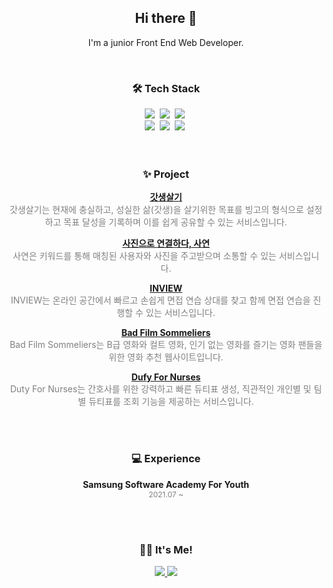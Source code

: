 <h2 align="center">Hi there 👋</h2>
<p align="center">
	I'm a junior Front End Web Developer.
</p>


<br>

<h3 align="center">🛠 Tech Stack</h3>
<p align="center">
  <img src="https://img.shields.io/badge/Python-3766AB?style=flat-square&logo=Python&logoColor=white"/></a>&nbsp 
  <img src="https://img.shields.io/badge/JavaScript-ffb13b?style=flat-square&logo=javascript&logoColor=white"/></a>&nbsp 
  <img src="https://img.shields.io/badge/TypeScript-3178C6?style=flat-square&logo=TypeScript&logoColor=white"/></a>&nbsp 
<br>
  <img src="https://img.shields.io/badge/Django-003B57?style=flat-square&logo=Django&logoColor=white"/></a>&nbsp 
  <img src="https://img.shields.io/badge/Vue.js-4FC08D?style=flat-square&logo=Vue.js&logoColor=white"/></a>&nbsp 
  <img src="https://img.shields.io/badge/React-61DAFB?style=flat-square&logo=React&logoColor=white"/></a>&nbsp 
  

<br>
<br>
<br>

<h3 align="center">✨ Project</h3>
<p align="center"> 
	<a href="https://github.com/alexuhn/Godlife"><b>갓생살기</b></a>
	<br>
	<span style="color:grey">
		갓생살기는 현재에 충실하고, 성실한 삶(갓생)을 살기위한 목표를 빙고의 형식으로 설정하고 목표 달성을 기록하며 이를 쉽게 공유할 수 있는 서비스입니다.
	</span>
</p>
<p align="center"> 
	<a href="https://github.com/alexuhn/Sayeon"><b>사진으로 연결하다, 사연</b></a>
	<br>
	<span style="color:grey">
		사연은 키워드를 통해 매칭된 사용자와 사진을 주고받으며 소통할 수 있는 서비스입니다.
	</span>
</p>
<p align="center"> 
	<a href="https://github.com/alexuhn/INVIEW"><b>INVIEW</b></a>
	<br>
	<span style="color:grey">
		INVIEW는 온라인 공간에서 빠르고 손쉽게 면접 연습 상대를 찾고 함께 면접 연습을 진행할 수 있는 서비스입니다.
	</span>
</p>
<p align="center"> 
	<a href="https://github.com/BadFilmSommeliers"><b>Bad Film Sommeliers</b></a>
    <br>
    <span style="color:grey">
		  Bad Film Sommeliers는 B급 영화와 컬트 영화, 인기 없는 영화를 즐기는 영화 팬들을 위한 영화 추천 웹사이트입니다.
    </span>
</p>
<p align="center"> 
    <a href="https://github.com/alexuhn/DutyForNurses"><b>Dufy For Nurses</b></a>
    <br>
    <span style="color:grey">
        Duty For Nurses는 간호사를 위한 강력하고 빠른 듀티표 생성, 직관적인 개인별 및 팀별 듀티표를 조회 기능을 제공하는 서비스입니다.
	</span>
</p>




<br>
<br>

<h3 align="center">💻 Experience</h3>
<p align="center"> 
    <b>Samsung Software Academy For Youth </b>
	<br>
	<span style="color:grey; font-size:12px">2021.07 ~</span>
<!--     <br>
	<span style="color:grey; font-size:12px">1학기 서울5반 성적 우수상 수상</span>
    <br>
	<span style="color:grey; font-size:12px">1학기 서울5반 <a href="https://github.com/BadFilmSommeliers">최종 프로젝트</a> 최우수상 수상</span>
    <br>
	<span style="color:grey; font-size:12px">2학기 서울2반 <a href="https://github.com/alexuhn/Sayeon">특화 프로젝트</a> 최우수상 수상</span> -->
</p>

<br>
<br>

<h3 align="center">🙋‍♀️ It's Me!</h3>
<p align="center">
    <a href="https://velog.io/@alexuh">
        <img src="https://img.shields.io/badge/Velog-20c997?style=flat-square&logo=Vimeo&logoColor=white"/>
    </a>
    <a href="mailto:alexuhyun@gmail.com">
        <img src="https://img.shields.io/badge/Gmail-EA4335?style=flat-square&logo=Gmail&logoColor=white"/>
    </a>
</p>


<!--
**KSH23/KSH23** is a ✨ _special_ ✨ repository because its `README.md` (this file) appears on your GitHub profile.

Here are some ideas to get you started:

- 🔭 I’m currently working on ...
- 🌱 I’m currently learning ...
- 👯 I’m looking to collaborate on ...
- 🤔 I’m looking for help with ...
- 💬 Ask me about ...
- 📫 How to reach me: ...
- 😄 Pronouns: ...
- ⚡ Fun fact: ...
  [![KSH's GitHub stats](https://github-readme-stats.vercel.app/api?username=alexuhn)](https://github.com/anuraghazra/github-readme-stats)
  -->

<!--
**alexuhn/alexuhn** is a ✨ _special_ ✨ repository because its `README.md` (this file) appears on your GitHub profile.

Here are some ideas to get you started:

- 🔭 I’m currently working on ...
- 🌱 I’m currently learning ...
- 👯 I’m looking to collaborate on ...
- 🤔 I’m looking for help with ...
- 💬 Ask me about ...
- 📫 How to reach me: ...
- 😄 Pronouns: ...
- ⚡ Fun fact: ...
-->
